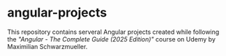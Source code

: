 # angular-projects
This repository contains serveral Angular projects created while following the *"Angular - The Complete Guide (2025 Edition)"* course on Udemy by Maximilian Schwarzmueller.
